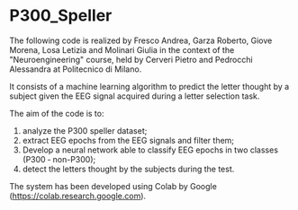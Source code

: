 # P300_Speller
The following code is realized by Fresco Andrea, Garza Roberto, Giove Morena, Losa Letizia and Molinari Giulia in the context of the "Neuroengineering" course, held by Cerveri Pietro and Pedrocchi Alessandra at Politecnico di Milano.

It consists of a machine learning algorithm to predict the letter thought by a subject given the EEG signal acquired during a letter selection task.

The aim of the code is to:
1) analyze the P300 speller dataset; 
2) extract EEG epochs from the EEG signals and filter them; 
3) Develop a neural network able to classify EEG epochs in two classes (P300 ‐ non-P300); 
4) detect the letters thought by the subjects during the test. 

The system has been developed using Colab by Google (https://colab.research.google.com).
